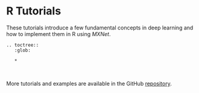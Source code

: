 <!---
  Licensed to the Apache Software Foundation (ASF) under one
  or more contributor license agreements.  See the NOTICE file
  distributed with this work for additional information
  regarding copyright ownership.  The ASF licenses this file
  to you under the Apache License, Version 2.0 (the
  "License"); you may not use this file except in compliance
  with the License.  You may obtain a copy of the License at

    http://www.apache.org/licenses/LICENSE-2.0

  Unless required by applicable law or agreed to in writing,
  software distributed under the License is distributed on an
  "AS IS" BASIS, WITHOUT WARRANTIES OR CONDITIONS OF ANY
  KIND, either express or implied.  See the License for the
  specific language governing permissions and limitations
  under the License.
-->

# R Tutorials

These tutorials introduce a few fundamental concepts in deep learning and how to implement them in R using _MXNet_.

```eval_rst
.. toctree::
   :glob:

   *
```

<br>

More tutorials and examples are available in the GitHub [repository](https://github.com/apache/incubator-mxnet/tree/master/example).
